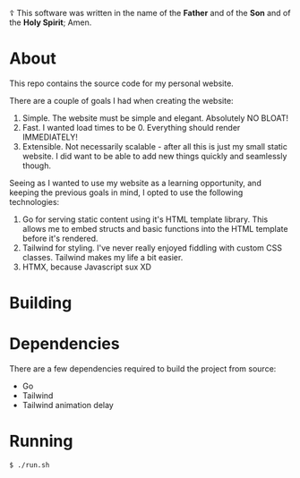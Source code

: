 ☦️ This software was written in the name of the __Father__ and of the __Son__ and of the __Holy Spirit__; Amen. 

About
===
This repo contains the source code for my personal website. 

There are a couple of goals I had when creating the website:
1. Simple. The website must be simple and elegant. Absolutely NO BLOAT!
2. Fast. I wanted load times to be 0. Everything should render IMMEDIATELY!
3. Extensible. Not necessarily scalable - after all this is just my small static website.
I did want to be able to add new things quickly and seamlessly though.

Seeing as I wanted to use my website as a learning opportunity, and keeping the previous 
goals in mind, I opted to use the following technologies:
1. Go for serving static content using it's HTML template library. This allows me to embed 
structs and basic functions into the HTML template before it's rendered.
2. Tailwind for styling. I've never really enjoyed fiddling with custom CSS classes. 
Tailwind makes my life a bit easier. 
3. HTMX, because Javascript sux XD

Building
=== 

Dependencies
=====

There are a few dependencies required to build the project from source:
* Go
* Tailwind
* Tailwind animation delay

Running
=====

```console
$ ./run.sh
```
